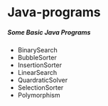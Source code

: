 # Java-programs

<h5> Some Basic Java Programs</h5>
<ul>
<li>BinarySearch</li>
<li>BubbleSorter</li>
<li>InsertionSorter</li>
<li>LinearSearch</li>
<li>QuardraticSolver</li>
<li>SelectionSorter</li>
<li>Polymorphism</li>
</ul>
